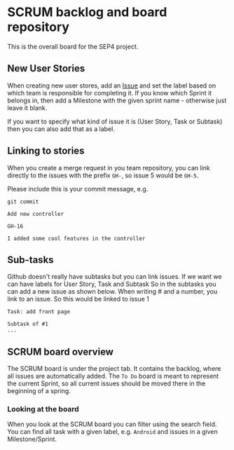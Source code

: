 # SCRUM backlog and board repository
This is the overall board for the SEP4 project.

## New User Stories
When creating new user stores, add an [Issue](https://github.com/jhviggo/sep4/issues/new) and set the label based on which team is responsible for completing it.
If you know which Sprint it belongs in, then add a Milestone with the given sprint name - otherwise just leave it blank.

If you want to specify what kind of issue it is (User Story, Task or Subtask) then you can also add that as a label.

## Linking to stories
When you create a merge request in you team repository, you can link directly to the issues with the prefix `GH-`, so issue 5 would be `GH-5`.

Please include this is your commit message, e.g.

`git commit`

```
Add new controller

GH-16

I added some cool features in the controller
```

## Sub-tasks
Github doesn't really have subtasks but you can link issues. If we want we can have labels for User Story, Task and Subtask
So in the subtasks you can add a new issue as shown below. When writing # and a number, you link to an issue. So this would be linked to issue 1
```
Task: add front page

Subtask of #1
...
```
## SCRUM board overview
The SCRUM board is under the project tab. It contains the backlog, where all issues are automatically added. The `To Do` board is meant to represent the current Sprint, so all current issues should be moved there in the beginning of a spring.

### Looking at the board
When you look at the SCRUM board you can filter using the search field. You can find all task with a given label, e.g. `Android` and issues in a given Milestone/Sprint.
